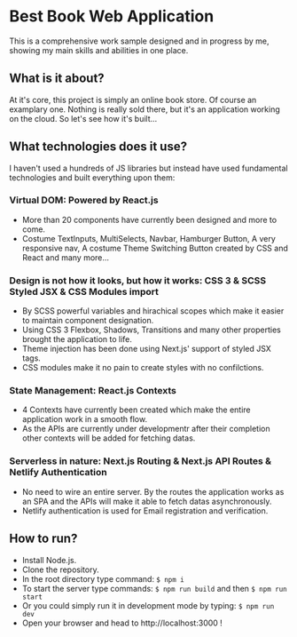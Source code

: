 # Best Book Web Application
This is a comprehensive work sample designed and in progress by me, showing my main skills and abilities in one place.

## What is it about?
At it's core, this project is simply an online book store. Of course an examplary one.
Nothing is really sold there, but it's an application working on the cloud. So let's see how it's built...

## What technologies does it use?
I haven't used a hundreds of JS libraries but instead have used fundamental technologies and built everything upon them:
### Virtual DOM: Powered by React.js
- More than 20 components have currently been designed and more to come.
- Costume TextInputs, MultiSelects, Navbar, Hamburger Button, A very responsive nav, A costume Theme Switching Button created by CSS and React and many more...
### Design is not how it looks, but how it works: CSS 3 & SCSS Styled JSX & CSS Modules import
- By SCSS powerful variables and hirachical scopes which make it easier to maintain component designation.
- Using CSS 3 Flexbox, Shadows, Transitions and many other properties brought the application to life.
- Theme injection has been done using Next.js' support of styled JSX tags.
- CSS modules make it no pain to create styles with no confilctions.
### State Management: React.js Contexts
- 4 Contexts have currently been created which make the entire application work in a smooth flow.
- As the APIs are currently under developmentr after their completion other contexts will be added for fetching datas.
### Serverless in nature: Next.js Routing & Next.js API Routes & Netlify Authentication
- No need to wire an entire server. By the routes the application works as an SPA and the APIs will make it able to fetch datas asynchronously. 
- Netlify authentication is used for Email registration and verification.

## How to run?
- Install Node.js.
- Clone the repository.
- In the root directory type command: ```$ npm i```
- To start the server type commands: ```$ npm run build``` and then ```$ npm run start```
- Or you could simply run it in development mode by typing: ```$ npm run dev```
- Open your browser and head to http://localhost:3000 !
